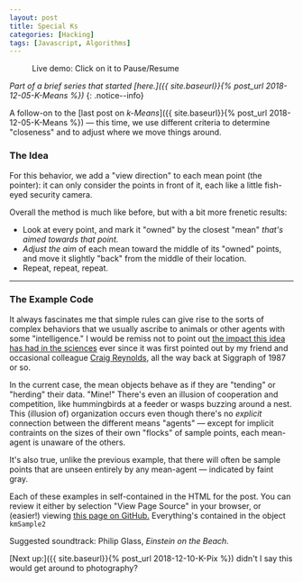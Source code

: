 ```yaml
---
layout: post
title: Special Ks
categories: [Hacking]
tags: [Javascript, Algorithms]
---
```


<figure class="align-center">
<canvas width="700" height="350" id="km_sample2" class="align-center">
</canvas>
<figcaption id='stats2'>Live demo: Click on it to Pause/Resume</figcaption>
</figure>

<script>
	var kmSample2 = {
		pts: null,
		m: null,
		canvas: null,
		ctx: null,
		thisSample: null,
		iter: 0,
		paused: false,
		drawStyle: 1,
		//
		sat_random_color: function() {
			// returns some strong color. We consider RG&B to be evenly-tempered, no perceptual hijinks
			var c = [Math.random(), Math.random(), Math.random()];
			var v = Math.max.apply(Math,c);
			c = c.map(function(x) { return Math.min(1.0, x/v);});
			var v = 1.0 - Math.min.apply(Math,c);
			c = c.map(function(x) { return Math.max(0.0, (1.0-x)/v);});
			c = c.map(function(x) { return Math.min(255, Math.floor(255*x));});
			return c;
		},
		desat_color: function(color) { // color in in 0-255 space
			var v = Math.max.apply(Math,color);
			c = color.map(function(x) { return Math.floor(x+0.75*(v-x));});
			return c;
		},
		init_sample2_data: function(nPoints, mMeans) {
			// define a bunch of points, ten randomly place a few mean candidates
			var i, j;
			var inset = 0.1;
			var i2 = 1.0 - inset*2;
			// distribute points in device-normalized space, just in case we get resized
			this.pts = [];
			var xf = Math.PI/4 + Math.random()*8;
			var yf = Math.PI/4 + Math.random()*4;
			var xo = Math.PI * Math.random();
			var yo = Math.PI * Math.random();
			var lumpy = (Math.random() > 0.3);
			var dens = 1.0;
			var noise = 0.01;
			var nr = 1.0-noise;
			while (this.pts.length < nPoints) {
				var x = Math.random();
				var y = Math.random();
				if (lumpy) {
					dens = noise + nr * (0.5  + 0.5*Math.cos(xo + x*xf)) * (0.5  + 0.5*Math.cos(yo + y*yf));
				}
				if (Math.random() <= dens) {
					this.pts.push({
						x: inset+i2*x,
						y: inset+i2*y,
						m: 0			// altered by update_membership()
					});
				}
			}
			// likewise means -- these ones have an ANGLE because they only see what's in front of them
			this.m = [];
			for (i=0; i<mMeans; i=i+1) {
				var cv = this.sat_random_color();
				var cd = this.desat_color(cv);
				var angle = Math.random()*2*Math.PI;
				this.m.push({
					x: Math.random(),
					y: Math.random(),
					view_direction: {x:Math.cos(angle), y:Math.cos(angle)},
					cv: cv,
					c: ('rgb('+cv.join(',')+')'),
					cd: ('rgb('+cd.join(',')+')'),
					active: true
				});
			}
		},
		vis_distance: function(p,m) {
			// distance betwee a point and a mean.
			// "True" Euclidena distance would include a square root,
			//     but we only care about relative ranking between points, so it's unneeded here.
			// We also don't need a specific magnitude for our dot product: just the sign
			var delta = {x: p.x-m.x, y: p.y-m.y };
			var dot = delta.x*m.view_direction.x + delta.y*m.view_direction.y;
			if (dot<0.0) {
				return -1; // not visible
			}
			var d = delta.x*delta.x + delta.y*delta.y;
			return d;

		},
		draw_points: function() {
			// draw points AND means
			var ip, im, ct;
			var w = this.canvas.width;
			var h = this.canvas.height;
			var mSize = 2;
			var mRad = 4;
			var mVec = 0.03;
			var gradient = this.ctx.createLinearGradient(0,0,w,h);
			gradient.addColorStop(0, 'white');
			gradient.addColorStop(.5, '#dddddd');
			gradient.addColorStop(1, 'white');
			this.ctx.fillStyle = gradient;
			this.ctx.fillRect(0,0,w,h)
			for (im=0; im<this.m.length; im=im+1) {
				if (!this.m[im].active)
					continue;
				ct = 0;
				var ctr = {x: this.m[im].x*w, y: this.m[im].y*h};
				for (ip=0; ip<this.pts.length; ip=ip+1) {
					if ((this.pts[ip].m == im) || (this.pts[ip].m === null)) {
						ct += 1;
						var a = 1; // use this later
						var p = {x: (this.pts[ip].x * w),
							     y: (this.pts[ip].y * h)};
						var ungrouped = (this.pts[ip].m === null);
						if ((this.drawStyle == 1)&&(!ungrouped)) {
							this.ctx.strokeStyle = this.m[im].cd;
							this.ctx.moveTo(p.x, p.y);
							this.ctx.lineTo(ctr.x, ctr.y);
							this.ctx.stroke();							
						}
						this.ctx.strokeStyle = ungrouped ? '#d0d0d0' : ('rgba('+this.m[im].cv.join(',')+','+a+')');
						this.ctx.beginPath();
						this.ctx.moveTo(p.x-mSize, p.y);
						this.ctx.lineTo(p.x+mSize, p.y);
						this.ctx.stroke();
						this.ctx.beginPath();
						this.ctx.moveTo(p.x, p.y+mSize);
						this.ctx.lineTo(p.x, p.y-mSize);
						this.ctx.stroke();
					}
				}
				this.ctx.strokeStyle = this.m[im].c;
				this.ctx.fillStyle = ('rgba('+this.m[im].cv.join(',')+',0.25)');
				this.ctx.beginPath();
				this.ctx.ellipse(ctr.x, ctr.y, mRad,mRad, Math.PI / 4, 0, 2 * Math.PI);
				this.ctx.fill();
				this.ctx.stroke();
				this.ctx.beginPath();
				this.ctx.moveTo(ctr.x, ctr.y);
				this.ctx.lineTo(ctr.x+mVec*this.m[im].view_direction.x*w, ctr.y+mVec*this.m[im].view_direction.y*h);
				this.ctx.stroke();
			}
		},
		update_memberships: function() {
			// update points, to see if any have switched affiliations. Return a count of
			//     how many have changed.
			var ip, im;
			var nChanged = 0;
			for (ip=0; ip<this.pts.length; ip=ip+1) {
				var dBest = 2; // some large value beyond our 1x1 space
				var mBest = null;
				for (im=0; im<this.m.length; im=im+=1) {
					if (!this.m[im].active)
						continue;
					var dm = this.vis_distance(this.pts[ip],this.m[im]);
					if ((dm>0)&&(dm<dBest)) {
						dBest = dm;
						mBest = im;
					}
				}
				if (mBest != this.pts[ip].m) {
					nChanged += 1;
					this.pts[ip].m = mBest;
				}
			}
			// console.log(nChanged+' changed');
			return(nChanged);
		},
		update_centroids: function() {
			// update mean locations (ignore inactive means)
			var ip, im, n, c, delta;
			for (im=0; im<this.m.length; im+=1) {
				if (!this.m[im].active)
					continue;
				n = 0;
				c = {x:0, y:0};
				aim = {x:0, y:0};
				// if we just move the location to the centroid of our member points, we'd surely
				//    push some behind our view. So instead, first let's do our best to aim at them.
				for (ip=0; ip<this.pts.length; ip+=1) {
					if (this.pts[ip].m == im) {
						n+=1;
						delta = {x: this.pts[ip].x-this.m[im].x, y: this.pts[ip].y-this.m[im].y};
						var dn = Math.sqrt(delta.x*delta.x + delta.y*delta.y); // normalize
						aim.x += (delta.x / dn);
						aim.y += (delta.y / dn);
					}
				}
				if (n <2) { // point set is EMPTY or nearly so - mean can be deactivated
					this.m[im].actve = false;
					continue;
				}
				var aimd = Math.sqrt(aim.x*aim.x+aim.y*aim.y);
				this.m[im].view_direction.x = aim.x/aimd;
				this.m[im].view_direction.y = aim.y/aimd;
				// if we move the mean point to the centroid, some points are BEHIND us, so let's
				// go ther and then back up along our view axis
				for (ip=0; ip<this.pts.length; ip+=1) {
					if (this.pts[ip].m == im) {
						c.x += this.pts[ip].x;
						c.y += this.pts[ip].y;
					}
				}
				this.m[im].x = c.x/n;
				this.m[im].y = c.y/n;
				// now let's back up
				var dp = 12.0; // some larger-than-the-rnage value
				for (ip=0; ip<this.pts.length; ip+=1) {
					delta = {x: this.pts[ip].x-this.m[im].x, y: this.pts[ip].y-this.m[im].y};
					var f = this.m[im].view_direction.x * delta.x + this.m[im].view_direction.y * delta.y;
					if (f < dp) {
						dp = f;
					}
				}
				dp *= 0.15;
				this.m[im].x += dp * this.m[im].view_direction.x;
				this.m[im].y += dp * this.m[im].view_direction.y;

			}
		},
		update_all: function() {
			// our complete method -- just loop on this until you don't
			var m = this.update_memberships();
			if (m > 0) {
				this.update_centroids();
			}
			return(m);
		},
		remove_one: function() {
			// randomly remove a mean, until we reach some minimum
			var i, ct;
			for (i=0; i<this.m.length; i+=1) {
				if (this.m[i].active) {
					this.m[i].active = false;
					break;
				}
			}
			for (i=0, ct=0; i<this.m.length; i+=1) {
				if (this.m[i].active) {
					ct += 1;
				}
			}
			return (ct > 2);
		},
		looper: function(timestamp) {
			// called by requestAnimationFrame() forever
			if (this.paused) {
				window.requestAnimationFrame(this.looper.bind(this));
				return;
			}
			var ch = this.update_all();
			this.draw_points();
			if ((ch > 0)&&(this.iter < 200)) {
				window.requestAnimationFrame(this.looper.bind(this));
			} else if (this.remove_one()) {
				this.iter = 0;
				window.setTimeout(this.looper.bind(this),200);
			} else {
				window.setTimeout(this.startup.bind(this),100);
			}
			this.iter += 1;
		},
		startup: function() {
			// also called whenever we re-start
			this.init_sample2_data(500,12);
			this.iter = 0;
			window.requestAnimationFrame(this.looper.bind(this));
		},
		toggle_pause: function() {
			// user can click to stop/start the animation
			this.paused = ! this.paused;
		},
		main: function(canvID) {
			this.canvas = document.getElementById(canvID);
			var p = this.canvas.parentElement;
			if (p.offsetWidth < (this.canvas.width-4)) {
				this.canvas.width = p.offsetWidth - 4;
			}
			this.ctx = this.canvas.getContext('2d');
			this.startup();
			this.canvas.onclick = this.toggle_pause.bind(this);
		}
	}
	window.addEventListener('load', function s2() {kmSample2.main("km_sample2"); });
</script>

_Part of a brief series that started [here.]({{ site.baseurl}}{% post_url 2018-12-05-K-Means %})_
{: .notice--info}

A follow-on to the [last post on _k-Means_]({{ site.baseurl}}{% post_url 2018-12-05-K-Means %}) &mdash; this time, we use different criteria to determine "closeness" and to adjust where we move things around.

<!--more-->

### The Idea

For this behavior, we add a "view direction" to each mean point (the pointer): it can only consider the points in front of it, each like a little fish-eyed security camera.

Overall the method is much like before, but with a bit more frenetic results:

* Look at every point, and mark it "owned" by the closest "mean" _that's aimed towards that point._
* _Adjust the aim_ of each mean toward the middle of its "owned" points, and move it slightly "back" from the middle of their location.
* Repeat, repeat, repeat.

---

### The Example Code

It always fascinates me that simple rules can give rise to the sorts of complex behaviors that we usually ascribe to animals or other agents with some "intelligence." I would be remiss not to point out [the impact this idea has had in the sciences](https://www.edge.org/conversation/iain_couzin-ants-have-algorithms) ever since it was first pointed out by my friend and occasional colleague [Craig Reynolds,](https://www.red3d.com/cwr/boids/) all the way back at Siggraph of 1987 or so.

In the current case, the mean objects behave as if they are "tending" or "herding" their data. "Mine!" There's even an illusion of cooperation and competition, like hummingbirds at a feeder or wasps buzzing around a nest. This (illusion of) organization occurs even though there's no _explicit_ connection between the different means "agents" &mdash; except for implicit contraints on the sizes of their own "flocks" of sample points, each mean-agent is unaware of the others.

It's also true, unlike the previous example, that there will often be sample points that are unseen entirely by any mean-agent &mdash; indicated by faint gray.

Each of these examples in self-contained in the HTML for the post. You can review it either by selection "View Page Source" in your browser, or (easier!) viewing [this page on GitHub.](https://raw.githubusercontent.com/joker-b/botzo/master/_posts/2018-12-07-Special-K.md) Everything's contained in the object `kmSample2`

Suggested soundtrack: Philip Glass, _Einstein on the Beach._

[Next up:]({{ site.baseurl}}{% post_url 2018-12-10-K-Pix %}) didn't I say this would get around to photography?

